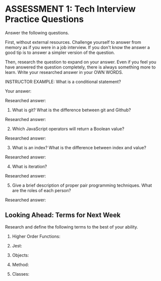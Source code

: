 # ASSESSMENT 1: Tech Interview Practice Questions
Answer the following questions.

First, without external resources. Challenge yourself to answer from memory as if you were in a job interview. If you don't know the answer a good tip is to answer a simpler version of the question.

Then, research the question to expand on your answer. Even if you feel you have answered the question completely, there is always something more to learn. Write your researched answer in your OWN WORDS.

INSTRUCTOR EXAMPLE: What is a conditional statement?

  Your answer:

  Researched answer:



1. What is git? What is the difference between git and Github?

  <!-- Your answer: Git is a free software to assist developers with coding, while Github is a website developers and other coders use to upload their work to in a similar way to a social media app -->

  Researched answer:



2. Which JavaScript operators will return a Boolean value?

  <!-- Your answer: I'm sorry the answer is right on the tip of my tongue I just can't recall it at this moment. -->

  Researched answer:



3. What is an index? What is the difference between index and value?

  <!-- Your answer: The index is number line in the code for which characters are placed. A value on the other hand is a character, number, string, ect. that defines the code. -->

  Researched answer:



4. What is iteration?

  <!-- Your answer: Iteration is when you run the same code over and over again until you reach the desired goal of the code -->

  Researched answer:



5. Give a brief description of proper pair programming techniques. What are the roles of each person?

  <!-- Your answer: Proper pair programming techniques would be something like having one person type code at a time. That allows one person to focus on just typing, while the other person assisting them can tell them what code to write. This allows the pair to catch each others mistakes during the process. Another would be 25-30 minute rotations where the pair would switch between the driver and navigator. This prevents burn outs in people, along with taking a 5-10 minute break every so often. -->

  Researched answer:



## Looking Ahead: Terms for Next Week

Research and define the following terms to the best of your ability.

1. Higher Order Functions:

2. Jest:

3. Objects:

4. Method:

5. Classes:
